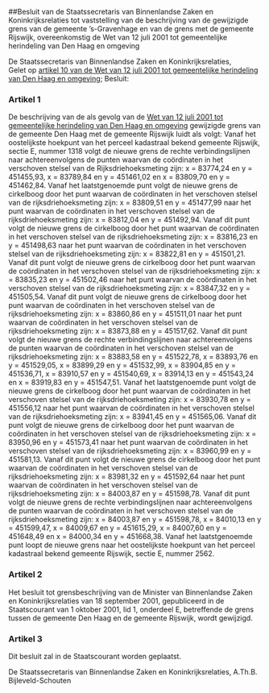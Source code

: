 <meta http-equiv='Content-Type' content='text/html; charset=utf-8' />

##Besluit van de Staatssecretaris van Binnenlandse Zaken en Koninkrijksrelaties tot vaststelling van de beschrijving van de gewijzigde grens van de gemeente ’s-Gravenhage en van de grens met de gemeente Rijswijk, overeenkomstig de Wet van 12 juli 2001 tot gemeentelijke herindeling van Den Haag en omgeving

De Staatssecretaris van Binnenlandse Zaken en Koninkrijksrelaties,  
Gelet op [artikel 10 van de Wet van 12 juli 2001 tot gemeentelijke herindeling van Den Haag en omgeving](../../../../../../../../../../wet/wet/gemeentelijke/herindeling/den/haag/en/omgeving/BWBR0012687/README.md);
Besluit:    

### Artikel  1  

De beschrijving van de als gevolg van de [Wet van 12 juli 2001 tot gemeentelijke herindeling van Den Haag en omgeving](../../../../../../../../../../wet/wet/gemeentelijke/herindeling/den/haag/en/omgeving/BWBR0012687/README.md) gewijzigde grens van de gemeente Den Haag met de gemeente Rijswijk luidt als volgt: Vanaf het oostelijkste hoekpunt van het perceel kadastraal bekend gemeente Rijswijk, sectie E, nummer 1318 volgt de nieuwe grens de rechte verbindingslijnen naar achtereenvolgens de punten waarvan de coördinaten in het verschoven stelsel van de Rijksdriehoeksmeting zijn: x = 83774,24 en y = 451455,93, x = 83789,84 en y = 451461,02 en x = 83809,70 en y = 451462,84. Vanaf het laatstgenoemde punt volgt de nieuwe grens de cirkelboog door het punt waarvan de coördinaten in het verschoven stelsel van de rijksdriehoeksmeting zijn: x = 83809,51 en y = 451477,99 naar het punt waarvan de coördinaten in het verschoven stelsel van de rijksdriehoeksmeting zijn: x = 83812,04 en y = 451492,94. Vanaf dit punt volgt de nieuwe grens de cirkelboog door het punt waarvan de coördinaten in het verschoven stelsel van de rijksdriehoeksmeting zijn: x = 83816,23 en y = 451498,63 naar het punt waarvan de coördinaten in het verschoven stelsel van de rijksdriehoeksmeting zijn: x = 83822,81 en y = 451501,21. Vanaf dit punt volgt de nieuwe grens de cirkelboog door het punt waarvan de coördinaten in het verschoven stelsel van de rijksdriehoeksmeting zijn: x = 83835,23 en y = 451502,46 naar het punt waarvan de coördinaten in het verschoven stelsel van de rijksdriehoeksmeting zijn: x = 83847,32 en y = 451505,54. Vanaf dit punt volgt de nieuwe grens de cirkelboog door het punt waarvan de coördinaten in het verschoven stelsel van de rijksdriehoeksmeting zijn: x = 83860,86 en y = 451511,01 naar het punt waarvan de coördinaten in het verschoven stelsel van de rijksdriehoeksmeting zijn: x = 83873,88 en y = 451517,62. Vanaf dit punt volgt de nieuwe grens de rechte verbindingslijnen naar achtereenvolgens de punten waarvan de coördinaten in het verschoven stelsel van de rijksdriehoeksmeting zijn: x = 83883,58 en y = 451522,78, x = 83893,76 en y = 451529,05, x = 83899,29 en y = 451532,99, x = 83904,85 en y = 451536,71, x = 83910,57 en y = 451540,69, x = 83914,13 en y = 451543,24 en x = 83919,83 en y = 451547,51. Vanaf het laatstgenoemde punt volgt de nieuwe grens de cirkelboog door het punt waarvan de coördinaten in het verschoven stelsel van de rijksdriehoeksmeting zijn: x = 83930,78 en y = 451556,12 naar het punt waarvan de coördinaten in het verschoven stelsel van de rijksdriehoeksmeting zijn: x = 83941,45 en y = 451565,06. Vanaf dit punt volgt de nieuwe grens de cirkelboog door het punt waarvan de coördinaten in het verschoven stelsel van de rijksdriehoeksmeting zijn: x = 83950,96 en y = 451573,41 naar het punt waarvan de coördinaten in het verschoven stelsel van de rijksdriehoeksmeting zijn: x = 83960,99 en y = 451581,13. Vanaf dit punt volgt de nieuwe grens de cirkelboog door het punt waarvan de coördinaten in het verschoven stelsel van de rijksdriehoeksmeting zijn: x = 83981,32 en y = 451592,64 naar het punt waarvan de coördinaten in het verschoven stelsel van de rijksdriehoeksmeting zijn: x = 84003,87 en y = 451598,78. Vanaf dit punt volgt de nieuwe grens de rechte verbindingslijnen naar achtereenvolgens de punten waarvan de coördinaten in het verschoven stelsel van de rijksdriehoeksmeting zijn: x = 84003,87 en y = 451598,78, x = 84010,13 en y = 451599,47, x = 84009,67 en y = 451615,29, x = 84007,60 en y = 451648,49 en x = 84000,34 en y = 451668,38. Vanaf het laatstgenoemde punt loopt de nieuwe grens naar het oostelijkste hoekpunt van het perceel kadastraal bekend gemeente Rijswijk, sectie E, nummer 2562. 

### Artikel  2  

Het besluit tot grensbeschrijving van de Minister van Binnenlandse Zaken en Koninkrijksrelaties van 18 september 2001, gepubliceerd in de Staatscourant van 1 oktober 2001, lid 1, onderdeel E, betreffende de grens tussen de gemeente Den Haag en de gemeente Rijswijk, wordt gewijzigd. 

### Artikel  3  

Dit besluit zal in de Staatscourant worden geplaatst. 

De 
Staatssecretaris van Binnenlandse Zaken en Koninkrijksrelaties, 
A.Th.B. Bijleveld-Schouten     
